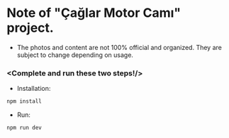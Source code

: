 # Note of "Çağlar Motor Camı" project.
- The photos and content are not 100% official and organized. They are subject to change depending on usage.

### <Complete and run these two steps!/>
  
* Installation:
````bash
npm install
`````
* Run:
````bash
npm run dev
````
